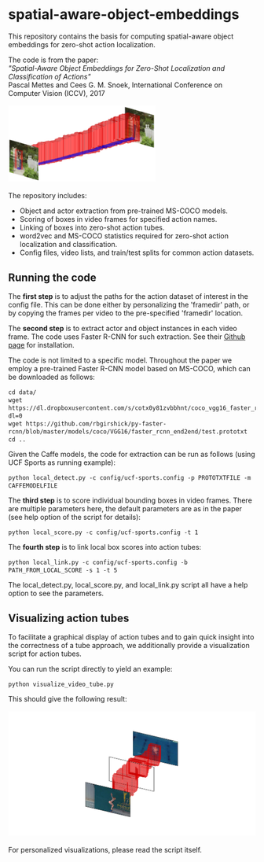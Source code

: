 # spatial-aware-object-embeddings
This repository contains the basis for computing spatial-aware object embeddings for zero-shot action localization.

The code is from the paper:
<br>
_"Spatial-Aware Object Embeddings for Zero-Shot Localization and Classification of Actions"_
<br>
Pascal Mettes and Cees G. M. Snoek, International Conference on Computer Vision (ICCV), 2017
<br><br>
<img src="data/embedding-example.png" alt="Drawing" style="width: 300px;"/>
<br><br>
The repository includes:
* Object and actor extraction from pre-trained MS-COCO models.
* Scoring of boxes in video frames for specified action names.
* Linking of boxes into zero-shot action tubes.
* word2vec and MS-COCO statistics required for zero-shot action localization and classification.
* Config files, video lists, and train/test splits for common action datasets.

## Running the code

The __first step__ is to adjust the paths for the action dataset of interest in the config file. This can be done either by personalizing the 'framedir' path, or by copying the frames per video to the pre-specified 'framedir' location.

The __second step__ is to extract actor and object instances in each video frame. The code uses Faster R-CNN for such extraction. See their [Github page](https://github.com/rbgirshick/py-faster-rcnn/tree/master/data) for installation.

The code is not limited to a specific model. Throughout the paper we employ a pre-trained Faster R-CNN model based on MS-COCO, which can be downloaded as follows:
```
cd data/
wget https://dl.dropboxusercontent.com/s/cotx0y81zvbbhnt/coco_vgg16_faster_rcnn_final.caffemodel?dl=0
wget https://github.com/rbgirshick/py-faster-rcnn/blob/master/models/coco/VGG16/faster_rcnn_end2end/test.prototxt
cd ..
```

Given the Caffe models, the code for extraction can be run as follows (using UCF Sports as running example):
```
python local_detect.py -c config/ucf-sports.config -p PROTOTXTFILE -m CAFFEMODELFILE
```

The __third step__ is to score individual bounding boxes in video frames. There are multiple parameters here, the default parameters are as in the paper (see help option of the script for details):
```
python local_score.py -c config/ucf-sports.config -t 1
```

The __fourth step__ is to link local box scores into action tubes:
```
python local_link.py -c config/ucf-sports.config -b PATH_FROM_LOCAL_SCORE -s 1 -t 5
```

The local_detect.py, local_score.py, and local_link.py script all have a help option to see the parameters.

## Visualizing action tubes

To facilitate a graphical display of action tubes and to gain quick insight into the correctness of a tube approach, we additionally provide a visualization script for action tubes.

You can run the script directly to yield an example:
```
python visualize_video_tube.py
```
This should give the following result:
<br><br>
<img src="data/visualization-example.png" alt="Drawing" style="width: 700px;"/>
<br><br>
For personalized visualizations, please read the script itself.
